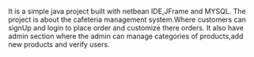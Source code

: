 It is a simple java project built with netbean IDE,JFrame and MYSQL. The project is about the cafeteria management system.Where customers can signUp and login to place order and customize there orders.
It also have admin section where the admin can manage categories of products,add new products and verify users.
